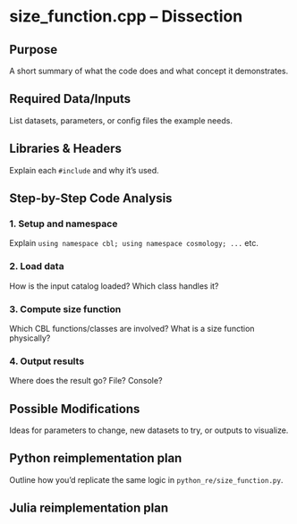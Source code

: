 # size_function.cpp – Dissection

## Purpose
A short summary of what the code does and what concept it demonstrates.

## Required Data/Inputs
List datasets, parameters, or config files the example needs.

## Libraries & Headers
Explain each `#include` and why it’s used.

## Step-by-Step Code Analysis
### 1. Setup and namespace
Explain `using namespace cbl; using namespace cosmology; ...` etc.
### 2. Load data
How is the input catalog loaded? Which class handles it?
### 3. Compute size function
Which CBL functions/classes are involved? What is a size function physically?
### 4. Output results
Where does the result go? File? Console?

## Possible Modifications
Ideas for parameters to change, new datasets to try, or outputs to visualize.

## Python reimplementation plan
Outline how you’d replicate the same logic in `python_re/size_function.py`.

## Julia reimplementation plan